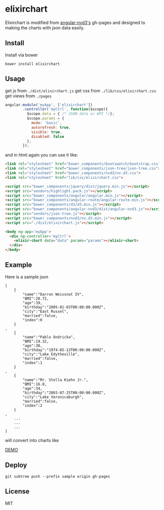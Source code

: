 # elixirchart

Elixirchart is modified from [angular-nvd3's](https://github.com/Elixirdoc/angular-nvd3) gh-pages and designed to making the charts with json data easily.

## Install

Install via bower

```shell
bower install elixirchart
```

## Usage

get js from `./dist/elixirchart.js`
get css from `./lib/css/elixirchart.css`
get views from `./pages`

```javascript
angular.module('myApp', ['elixirchart'])
        .controller('myCtrl', function($scope){
          $scope.data = { /* JSON data or API */};
          $scope.params = {
            mode: 'basic', 
            autorefresh: true,
            visible: true,
            disabled: false
          };
        });
```
and in html again you can use it like:

```html
<link rel="stylesheet" href="bower_components/bootswatch/bootstrap.css" media="screen">
<link rel="stylesheet" href="bower_components/json-tree/json-tree.css">
<link rel="stylesheet" href="bower_components/nvd3/nv.d3.css">
<link rel="stylesheet" href="lib/css/elixirchart.css">

<script src="bower_components/jquery/dist/jquery.min.js"></script>
<script src="vendors/highlight.pack.js"></script>
<script src="bower_components/angular/angular.min.js"></script>
<script src="bower_components/angular-route/angular-route.min.js"></script>
<script src="bower_components/d3/d3.min.js"></script>
<script src="bower_components/angular-nvd3/dist/angular-nvd3.js"></script>
<script src="vendors/json-tree.js"></script>
<script src="bower_components/nvd3/nv.d3.min.js"></script>
<script src="./dist/elixirchart.js"></script>

<body ng-app='myApp'>
  <div ng-controller='myCtrl'>
    <elixir-chart data="data" params="params"></elixir-chart>
  </div>
</body>
```


## Example

Here is a sample json 

```
[
    {
        "name":"Darron Weissnat IV",
        "BMI":20.72,
        "age":39,
        "birthday":"2005-01-03T00:00:00.000Z",
        "city":"East Russel",
        "married":false,
        "index":0
    }
,
    {
        "name":"Pablo Ondricka",
        "BMI":19.32,
        "age":38,
        "birthday":"1974-05-13T00:00:00.000Z",
        "city":"Lake Edytheville",
        "married":false,
        "index":1
    }
,
    {
        "name":"Mr. Stella Kiehn Jr.",
        "BMI":16.8,
        "age":34,
        "birthday":"2003-07-25T00:00:00.000Z",
        "city":"Lake Veronicaburgh",
        "married":false,
        "index":2
    }
,
    ...
    ...
    ...
]
```
will convert into charts like

[DEMO](http://elixirdoc.github.io/elixirchart/)

## Deploy

 ```git subtree push --prefix sample origin gh-pages```

## License

MIT

